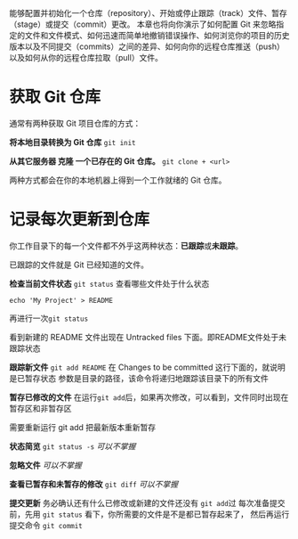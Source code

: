 能够配置并初始化一个仓库（repository）、开始或停止跟踪（track）文件、暂存（stage）或提交（commit）更改。 本章也将向你演示了如何配置 Git 来忽略指定的文件和文件模式、如何迅速而简单地撤销错误操作、如何浏览你的项目的历史版本以及不同提交（commits）之间的差异、如何向你的远程仓库推送（push）以及如何从你的远程仓库拉取（pull）文件。

# 获取 Git 仓库
通常有两种获取 Git 项目仓库的方式：

**将本地目录转换为 Git 仓库**
```git init```

**从其它服务器 克隆 一个已存在的 Git 仓库。**
```git clone + <url>```

两种方式都会在你的本地机器上得到一个工作就绪的 Git 仓库。

# 记录每次更新到仓库
你工作目录下的每一个文件都不外乎这两种状态：**已跟踪**或**未跟踪**。

已跟踪的文件就是 Git 已经知道的文件。

**检查当前文件状态**
```git status```
查看哪些文件处于什么状态

```echo 'My Project' > README```

再进行一次```git status```

看到新建的 README 文件出现在 Untracked files 下面。即README文件处于未跟踪状态

**跟踪新文件**
```git add README```
在 Changes to be committed 这行下面的，就说明是已暂存状态
参数是目录的路径，该命令将递归地跟踪该目录下的所有文件

**暂存已修改的文件**
在运行```git add```后，如果再次修改，可以看到，文件同时出现在暂存区和非暂存区

需要重新运行 git add 把最新版本重新暂存

**状态简览**
```git status -s```
*可以不掌握*

**忽略文件**
*可以不掌握*

**查看已暂存和未暂存的修改**
```git diff```
*可以不掌握*


**提交更新**
务必确认还有什么已修改或新建的文件还没有 ```git add```过
每次准备提交前，先用 ```git status``` 看下，你所需要的文件是不是都已暂存起来了， 然后再运行提交命令
```git commit```
